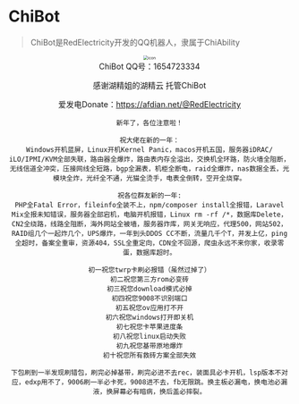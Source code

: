 # ChiBot

> ChiBot是RedElectricity开发的QQ机器人，隶属于ChiAbility

<div align=center><img src="http://q1.qlogo.cn/g?b=qq&nk=1654723334&s=640" alt="icon" style="zoom:50%;" />

<div align=center>ChiBot QQ号：1654723334


感谢湖精姐的湖精云 托管ChiBot

爱发电Donate：https://afdian.net/@RedElectricity

```
新年了，各位注意啦！

祝大佬在新的一年：
Windows开机蓝屏，Linux开机Kernel Panic，macos开机五国，服务器iDRAC/ iLO/IPMI/KVM全部失联，路由器全爆炸，路由表内存全溢出，交换机全环路，防火墙全阻断，无线信道全冲突，压接网线全短路，bgp全漏表，机柜全断电，raid全爆炸，nas数据全丢，光模块全炸，光纤全不通，光猫全烫手，电表全倒转，空开全烧穿。

祝各位群友新的一年:
PHP全Fatal Error，fileinfo全装不上，npm/composer install全报错，Laravel Mix全报未知错误，服务器全部宕机，电脑开机报错，Linux rm -rf /*，数据库Delete，CN2全绕路，线路全阻断，海外网站全被墙，服务器炸库，网关无响应，代理500，网站502，RAID组几个一起炸几个，UPS爆炸，一年到头DDOS CC不断，流量几千个T，并发上亿，ping全超时，备案全重审，资源404，SSL全重定向，CDN全不回源，爬虫永远不来你家，收录零蛋，数据库超时。

初一祝您twrp卡刷必报错（虽然过掉了）
初二祝您第三方rom必变砖
初三祝您️download模式必掉
初四祝您9008不识别端口
初五祝您ov应用打不开
初六祝您windows打开即关机
初七祝您卡苹果进度条
初八祝您linux启动失败
初九祝您基带原地爆炸
初十祝您所有救砖方案全部失效

下包刷到一半发现刷错包，刷完必掉基带，刷完必进不去rec，装面具必卡开机，lsp版本不对应，edxp用不了，9006刷一半必卡死，9008进不去，fb无限跳。换主板必漏电，换电池必漏液，换屏幕必有暗病，换后盖必摔裂。
```

